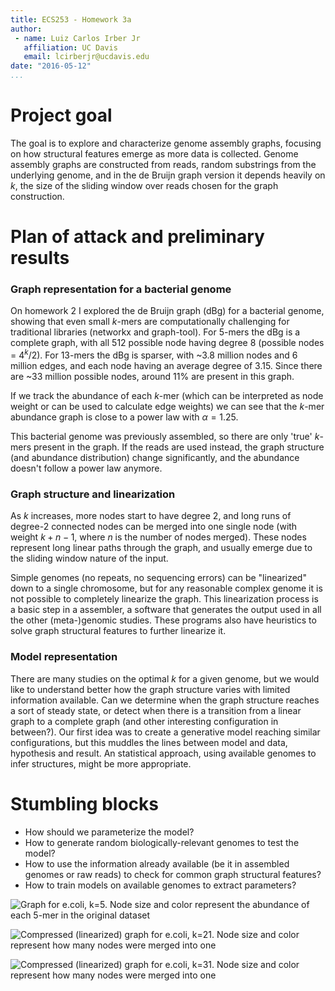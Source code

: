 ```yaml
---
title: ECS253 - Homework 3a
author:
 - name: Luiz Carlos Irber Jr
   affiliation: UC Davis
   email: lcirberjr@ucdavis.edu
date: "2016-05-12"
...
```



<!--
1. Write a 2-3 sentences with the goal of the project.
2. Outline your plan of attack, and give preliminary results.
3. Itemize the stumbling blocks you foresee that will keep you from achieving the
desired outcome.
4. Each team member must turn in their own assignment. The outlines can be
the same, but come up with your own ideas about stumbling blocks. Also, the
more people on your team, the more we expect you to have accomplished by
now.
-->

# Project goal

The goal is to explore and characterize genome assembly graphs,
focusing on how structural features emerge as more data is collected.
Genome assembly graphs are constructed from reads,
random substrings from the underlying genome,
and in the de Bruijn graph version it depends heavily on $k$,
the size of the sliding window over reads chosen for the graph construction.

# Plan of attack and preliminary results

### Graph representation for a bacterial genome

On homework 2 I explored the de Bruijn graph (dBg) for a bacterial genome,
showing that even small $k$-mers are computationally challenging for
traditional libraries (networkx and graph-tool).
For $5$-mers the dBg is a complete graph,
with all $512$ possible node having degree $8$ (possible nodes = $4^{k} / 2$).
For $13$-mers the dBg is sparser,
with ~3.8 million nodes and 6 million edges,
and each node having an average degree of $3.15$.
Since there are ~33 million possible nodes,
around $11\%$ are present in this graph.

If we track the abundance of each $k$-mer
(which can be interpreted as node weight or can be used to calculate edge weights)
we can see that the $k$-mer abundance graph is close to a power law with $\alpha=1.25$.

This bacterial genome was previously assembled,
so there are only 'true' $k$-mers present in the graph.
If the reads are used instead,
the graph structure (and abundance distribution) change significantly,
and the abundance doesn't follow a power law anymore.

### Graph structure and linearization

As $k$ increases,
more nodes start to have degree 2,
and long runs of degree-2 connected nodes can be merged into one single node
(with weight $k+n-1$,
where $n$ is the number of nodes merged).
These nodes represent long linear paths through the graph,
and usually emerge due to the sliding window nature of the input.

Simple genomes (no repeats, no sequencing errors) can be "linearized" down to a single chromosome,
but for any reasonable complex genome it is not possible to completely linearize the graph.
This linearization process is a basic step in a assembler,
a software that generates the output used in all the other (meta-)genomic studies.
These programs also have heuristics to solve graph structural features to further linearize it.

### Model representation

There are many studies on the optimal $k$ for a given genome,
but we would like to understand better how the graph structure varies with limited information available.
Can we determine when the graph structure reaches a sort of steady state,
or detect when there is a transition from a linear graph to a complete graph
(and other interesting configuration in between?).
Our first idea was to create a generative model reaching similar configurations,
but this muddles the lines between model and data,
hypothesis and result.
An statistical approach,
using available genomes to infer structures,
might be more appropriate.

# Stumbling blocks

- How should we parameterize the model?
- How to generate random biologically-relevant genomes to test the model?
- How to use the information already available
(be it in assembled genomes or raw reads) to check for common graph structural features?
- How to train models on available genomes to extract parameters?

[image5]: img/ecoli_5.png
![Graph for _e.coli_, k=5.
  Node size and color represent the abundance of each 5-mer in the original dataset][image5]

[image21]: img/ecoli_21.png
![Compressed (linearized) graph for _e.coli_, k=21.
  Node size and color represent how many nodes were merged into one][image21]

[image31]: img/ecoli_31.png
![Compressed (linearized) graph for _e.coli_, k=31.
  Node size and color represent how many nodes were merged into one][image31]

